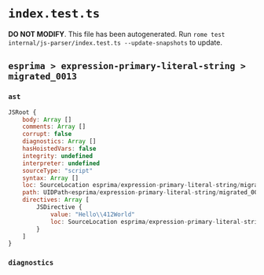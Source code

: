 # `index.test.ts`

**DO NOT MODIFY**. This file has been autogenerated. Run `rome test internal/js-parser/index.test.ts --update-snapshots` to update.

## `esprima > expression-primary-literal-string > migrated_0013`

### `ast`

```javascript
JSRoot {
	body: Array []
	comments: Array []
	corrupt: false
	diagnostics: Array []
	hasHoistedVars: false
	integrity: undefined
	interpreter: undefined
	sourceType: "script"
	syntax: Array []
	loc: SourceLocation esprima/expression-primary-literal-string/migrated_0013/input.js 1:0-1:16
	path: UIDPath<esprima/expression-primary-literal-string/migrated_0013/input.js>
	directives: Array [
		JSDirective {
			value: "Hello\\412World"
			loc: SourceLocation esprima/expression-primary-literal-string/migrated_0013/input.js 1:0-1:16
		}
	]
}
```

### `diagnostics`

```

```
